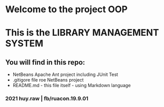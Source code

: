 # Welcome to the project OOP
# This is the LIBRARY MANAGEMENT SYSTEM
## You will find in this repo:

* NetBeans Apache Ant project including JUnit Test
* .gitigore file roe NetBeans project
* README.md - this file itself - using Markdown language


### 2021 huy.raw | fb/ruacon.19.9.01